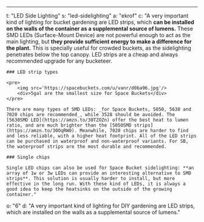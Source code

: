 ---
t: "LED Side Lighting"
s: "led-sidelighting"
a: "ekrof"
c: "A very important kind of lighting for bucket gardening are LED strips, which **can be installed on the walls of the container as a supplemental source of lumens.** These SMD LEDs (Surface-Mount Device) are not powerful enough to act as the main lighting, but **they provide sufficient energy to make a difference for the plant.** This is specially useful for crowded buckets, as the sidelighting penetrates below the top canopy. LED strips are a cheap and always recommended upgrade for any bucketeer.

    ### LED strip types

    <pre>
        <img src='https://spacebuckets.com/u/vanr/d0ba96.jpg'/>
        <div>5gal are the smallest size for Space Buckets</div>
    </pre>
    
    There are many types of SMD LEDs: _for Space Buckets, 5050, 5630 and 7020 chips are recommended_, while 3528 should be avoided. The [5630SMD LED](https://amzn.to/30TZOZn) offer the best heat to lumen ratio, and are much brighter than the [5050SMD strips](https://amzn.to/30OqRW0). Meanwhile, 7020 chips are harder to find and less reliable, with a higher heat footprint. All of the LED strips can be purchased in waterproof and non-waterproof variants. For SB, the waterproof strips are the most durable and recommended.

    ### Single chips

    Single LED chips can also be used for Space Bucket sidelighting: **an array of 1w or 3w LEDs can provide an interesting alternative to SMD strips**. This solution is usually harder to install, but more effective in the long run. With these kind of LEDs, it is always a good idea to keep the heatsinks on the outside of the growing container."
o: "6"
d: "A very important kind of lighting for DIY gardening are LED strips, which are installed on the walls as a supplemental source of lumens."